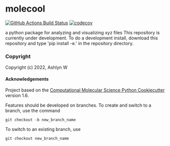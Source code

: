 molecool
==============================
[//]: # (Badges)
[![GitHub Actions Build Status](https://github.com/REPLACE_WITH_OWNER_ACCOUNT/molecool/workflows/CI/badge.svg)](https://github.com/REPLACE_WITH_OWNER_ACCOUNT/molecool/actions?query=workflow%3ACI)
[![codecov](https://codecov.io/gh/REPLACE_WITH_OWNER_ACCOUNT/molecool/branch/master/graph/badge.svg)](https://codecov.io/gh/REPLACE_WITH_OWNER_ACCOUNT/molecool/branch/master)


a python package for analyzing and visualizing xyz files
This repository is currently under development. To do a development install, download this repository and type 'pip install -e.' in the repository directory.

### Copyright

Copyright (c) 2022, Ashlyn W


#### Acknowledgements
 
Project based on the 
[Computational Molecular Science Python Cookiecutter](https://github.com/molssi/cookiecutter-cms) version 1.6.

Features should be developed on branches. To create and switch to a branch, use the command

`git checkout -b new_branch_name`

To switch to an existing branch, use

`git checkout new_branch_name`
